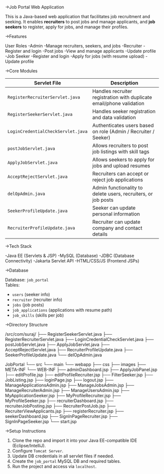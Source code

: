 ->Job Portal Web Application

This is a Java-based web application that facilitates job recruitment and seeking. It enables **recruiters** to post jobs and manage applicants, and **job seekers** to register, apply for jobs, and manage their profiles.


->Features

User Roles
-Admin
  -Manage recruiters, seekers, and jobs
-Recruiter
  -Register and login
  -Post jobs
  -View and manage applicants
  -Update profile
-Job Seeker
  -Register and login
  -Apply for jobs (with resume upload)
  -Update profile


->Core Modules

| Servlet File                       | Description                                                          |
|------------------------------------|----------------------------------------------------------------------|
| `RegisterRecruiterServlet.java`    | Handles recruiter registration with duplicate email/phone validation |
| `RegisterSeekerServlet.java`       | Handles seeker registration and data validation                      |
| `LoginCredentialCheckServlet.java` | Authenticates users based on role (Admin / Recruiter / Seeker)       |
| `postJobServlet.java` 	           | Allows recruiters to post job listings with skill tags               |
| `ApplyJobServlet.java` 	           | Allows seekers to apply for jobs and upload resumes                  |
| `AcceptRejectServlet.java` 	       | Recruiters can accept or reject job applications                     |
| `delOpAdmin.java` 		             | Admin functionality to delete users, recruiters, or job posts        |
| `SeekerProfileUpdate.java` 	       | Seeker can update personal information                               |
| `RecruiterProfileUpdate.java`	     | Recruiter can update company and contact details                     |



->Tech Stack

-Java EE (Servlets & JSP)
-MySQL   (Database)
-JDBC    (Database Connectivity)
-Jakarta Servlet API
-HTML/CSS/JS (Frontend JSPs)


->Database

Database: `job_portal`  
Tables:
- `users` (seeker info)
- `recruiter` (recruiter info)
- `jobs` (job posts)
- `job_applications` (applications with resume path)
- `job_skills` (skills per job)



->Directory Structure

/src/com/suraj/
├── RegisterSeekerServlet.java
├── RegisterRecruiterServlet.java
├── LoginCredentialCheckServlet.java
├── postJobServlet.java
├── ApplyJobServlet.java
├── AcceptRejectServlet.java
├── RecruiterProfileUpdate.java
├── SeekerProfileUpdate.java
└── delOpAdmin.java

JobPortal
└── src
    └── main
        └── webapp
            ├── css
            ├── images
            ├── META-INF
            └── WEB-INF
            ├── adminDashboard.jsp
            ├── ApplyJobPanel.jsp
            ├── editProfile.jsp
            ├── editProfileRecruiter.jsp
            ├── FilterSeeker.jsp
            ├── JobListing.jsp
            ├── loginPage.jsp
            ├── logout.jsp
            ├── ManageApplicationsAdmin.jsp
            ├── ManageJobsAdmin.jsp
            ├── ManageRecruiterAdmin.jsp
            ├── ManageUsersAdmin.jsp
            ├── MyApplicationSeeker.jsp
            ├── MyProfileRecruiter.jsp
            ├── MyProfileSeeker.jsp
            ├── recruiterDashboard.jsp
            ├── recruiterJobPosting.jsp
            ├── RecruiterPostJob.jsp
            ├── RecruiterViewApplicants.jsp
            ├── registerRecruiter.jsp
            ├── seekerDashboard.jsp
            ├── SignInPageRecruiter.jsp
            ├── SignInPageSeeker.jsp
            └── start.jsp


->Setup Instructions

1. Clone the repo and import it into your Java EE-compatible IDE (Eclipse/IntelliJ).
2. Configure `Tomcat Server`.
3. Update DB credentials in all servlet files if needed.
4. Create the `job_portal` MySQL DB and required tables.
5. Run the project and access via `localhost`.
